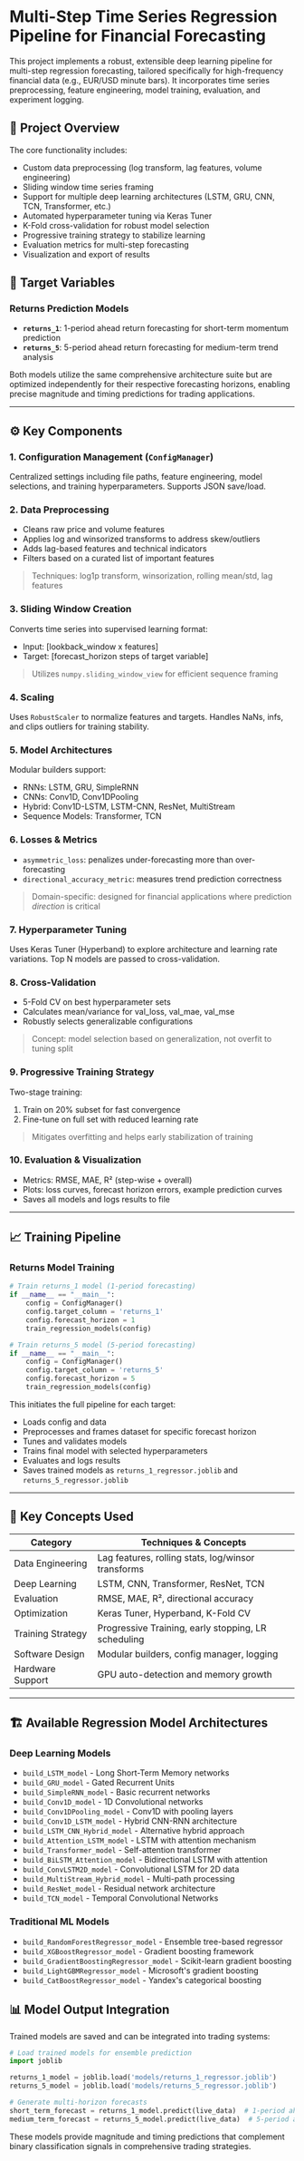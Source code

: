 # Multi-Step Time Series Regression Pipeline for Financial Forecasting

This project implements a robust, extensible deep learning pipeline for multi-step regression forecasting, tailored specifically for high-frequency financial data (e.g., EUR/USD minute bars). It incorporates time series preprocessing, feature engineering, model training, evaluation, and experiment logging.

## 🚀 Project Overview

The core functionality includes:

- Custom data preprocessing (log transform, lag features, volume engineering)
- Sliding window time series framing
- Support for multiple deep learning architectures (LSTM, GRU, CNN, TCN, Transformer, etc.)
- Automated hyperparameter tuning via Keras Tuner
- K-Fold cross-validation for robust model selection
- Progressive training strategy to stabilize learning
- Evaluation metrics for multi-step forecasting
- Visualization and export of results

## 🎯 Target Variables

### Returns Prediction Models
- **`returns_1`**: 1-period ahead return forecasting for short-term momentum prediction
- **`returns_5`**: 5-period ahead return forecasting for medium-term trend analysis

Both models utilize the same comprehensive architecture suite but are optimized independently for their respective forecasting horizons, enabling precise magnitude and timing predictions for trading applications.

---

## ⚙️ Key Components

### 1. **Configuration Management** (`ConfigManager`)
Centralized settings including file paths, feature engineering, model selections, and training hyperparameters. Supports JSON save/load.

### 2. **Data Preprocessing**
- Cleans raw price and volume features
- Applies log and winsorized transforms to address skew/outliers
- Adds lag-based features and technical indicators
- Filters based on a curated list of important features

> Techniques: log1p transform, winsorization, rolling mean/std, lag features

### 3. **Sliding Window Creation**
Converts time series into supervised learning format:
- Input: [lookback_window x features]
- Target: [forecast_horizon steps of target variable]

> Utilizes `numpy.sliding_window_view` for efficient sequence framing

### 4. **Scaling**
Uses `RobustScaler` to normalize features and targets. Handles NaNs, infs, and clips outliers for training stability.

### 5. **Model Architectures**
Modular builders support:
- RNNs: LSTM, GRU, SimpleRNN
- CNNs: Conv1D, Conv1DPooling
- Hybrid: Conv1D-LSTM, LSTM-CNN, ResNet, MultiStream
- Sequence Models: Transformer, TCN

### 6. **Losses & Metrics**
- `asymmetric_loss`: penalizes under-forecasting more than over-forecasting
- `directional_accuracy_metric`: measures trend prediction correctness

> Domain-specific: designed for financial applications where prediction *direction* is critical

### 7. **Hyperparameter Tuning**
Uses Keras Tuner (Hyperband) to explore architecture and learning rate variations. Top N models are passed to cross-validation.

### 8. **Cross-Validation**
- 5-Fold CV on best hyperparameter sets
- Calculates mean/variance for val_loss, val_mae, val_mse
- Robustly selects generalizable configurations

> Concept: model selection based on generalization, not overfit to tuning split

### 9. **Progressive Training Strategy**
Two-stage training:
1. Train on 20% subset for fast convergence
2. Fine-tune on full set with reduced learning rate

> Mitigates overfitting and helps early stabilization of training

### 10. **Evaluation & Visualization**
- Metrics: RMSE, MAE, R² (step-wise + overall)
- Plots: loss curves, forecast horizon errors, example prediction curves
- Saves all models and logs results to file

---

## 📈 Training Pipeline

### Returns Model Training
```python
# Train returns_1 model (1-period forecasting)
if __name__ == "__main__":
    config = ConfigManager()
    config.target_column = 'returns_1'
    config.forecast_horizon = 1
    train_regression_models(config)

# Train returns_5 model (5-period forecasting)  
if __name__ == "__main__":
    config = ConfigManager()
    config.target_column = 'returns_5'
    config.forecast_horizon = 5
    train_regression_models(config)
```

This initiates the full pipeline for each target:
- Loads config and data
- Preprocesses and frames dataset for specific forecast horizon
- Tunes and validates models
- Trains final model with selected hyperparameters
- Evaluates and logs results
- Saves trained models as `returns_1_regressor.joblib` and `returns_5_regressor.joblib`

---

## 🧠 Key Concepts Used

| Category           | Techniques & Concepts                                      |
|--------------------|------------------------------------------------------------|
| Data Engineering   | Lag features, rolling stats, log/winsor transforms         |
| Deep Learning      | LSTM, CNN, Transformer, ResNet, TCN                        |
| Evaluation         | RMSE, MAE, R², directional accuracy                        |
| Optimization       | Keras Tuner, Hyperband, K-Fold CV                         |
| Training Strategy  | Progressive Training, early stopping, LR scheduling       |
| Software Design    | Modular builders, config manager, logging                 |
| Hardware Support   | GPU auto-detection and memory growth                      |

---

## 🏗️ Available Regression Model Architectures

### Deep Learning Models
- `build_LSTM_model` - Long Short-Term Memory networks
- `build_GRU_model` - Gated Recurrent Units
- `build_SimpleRNN_model` - Basic recurrent networks
- `build_Conv1D_model` - 1D Convolutional networks
- `build_Conv1DPooling_model` - Conv1D with pooling layers
- `build_Conv1D_LSTM_model` - Hybrid CNN-RNN architecture
- `build_LSTM_CNN_Hybrid_model` - Alternative hybrid approach
- `build_Attention_LSTM_model` - LSTM with attention mechanism
- `build_Transformer_model` - Self-attention transformer
- `build_BiLSTM_Attention_model` - Bidirectional LSTM with attention
- `build_ConvLSTM2D_model` - Convolutional LSTM for 2D data
- `build_MultiStream_Hybrid_model` - Multi-path processing
- `build_ResNet_model` - Residual network architecture
- `build_TCN_model` - Temporal Convolutional Networks

### Traditional ML Models
- `build_RandomForestRegressor_model` - Ensemble tree-based regressor
- `build_XGBoostRegressor_model` - Gradient boosting framework
- `build_GradientBoostingRegressor_model` - Scikit-learn gradient boosting
- `build_LightGBMRegressor_model` - Microsoft's gradient boosting
- `build_CatBoostRegressor_model` - Yandex's categorical boosting

## 📊 Model Output Integration

Trained models are saved and can be integrated into trading systems:

```python
# Load trained models for ensemble prediction
import joblib

returns_1_model = joblib.load('models/returns_1_regressor.joblib')
returns_5_model = joblib.load('models/returns_5_regressor.joblib')

# Generate multi-horizon forecasts
short_term_forecast = returns_1_model.predict(live_data)  # 1-period ahead
medium_term_forecast = returns_5_model.predict(live_data)  # 5-period ahead
```

These models provide magnitude and timing predictions that complement binary classification signals in comprehensive trading strategies.